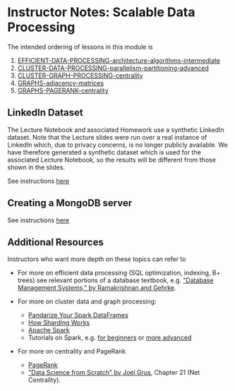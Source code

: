 # Instructor Notes: Scalable Data Processing

The intended ordering of lessons in this module is 
1. [EFFICIENT-DATA-PROCESSING-architecture-algorithms-intermediate](EFFICIENT-DATA-PROCESSING-architecture-algorithms-intermediate.pptx)
2. [CLUSTER-DATA-PROCESSING-parallelism-partitioning-advanced](CLUSTER-DATA-PROCESSING-parallelism-partitioning-advanced.pptx) 
3. [CLUSTER-GRAPH-PROCESSING-centrality](CLUSTER-GRAPH-PROCESSING-centrality.pptx) 
4. [GRAPHS-adjacency-matrices](GRAPHS-adjacency-matrices.pptx)
5. [GRAPHS-PAGERANK-centrality](GRAPHS-PAGERANK-centrality.pptx)

## LinkedIn Dataset 

The Lecture Notebook and associated Homework use a synthetic LinkedIn dataset.  Note that the Lecture slides were run over a real instance of LinkedIn which, due to privacy concerns, is no longer publicly available.  We have therefore generated a synthetic dataset which is used for the associated Lecture Notebook, so the results will be different from those shown in the slides.

See instructions [here](opends4all-resources/opends4all-data-and-knowledge-modeling/Instructor_Notes.md) 


## Creating a MongoDB server

See instructions [here](opends4all-resources/opends4all-data-and-knowledge-modeling/Instructor_Notes.md)


## Additional Resources

Instructors who want more depth on these topics can refer to

* For more on efficient data processing (SQL optimization, indexing, B+ trees) see relevant portions of a database textbook, e.g. ["Database Management Systems," by Ramakrishnan and Gehrke](https://docs.google.com/file/d/0B9aJA_iV4kHYM2dieHZhMHhyRVE/edit).  

* For more on cluster data and graph processing:
  * [Pandarize Your Spark DataFrames](https://lab.getbase.com/pandarize-spark-dataframes/)
  * [How Sharding Works](https://medium.com/@jeeyoungk/how-sharding-works-b4dec46b3f6#.9mndt52nc)
  * [Apache Spark](https://cacm.acm.org/magazines/2016/11/209116-apache-spark/abstract)
  * Tutorials on Spark, e.g. [for beginners](https://data-flair.training/blogs/what-is-spark/) or [more advanced](https://www.tutorialspoint.com/pyspark/index.htm)
  
* For more on centrality and PageRank
  * [PageRank](http://ilpubs.stanford.edu:8090/422/1/1999-66.pdf)
  * ["Data Science from Scratch" by Joel Grus](https://pdfs.semanticscholar.org/5a56/bbd762e9dd70dd20afe8740a6d09ec85ffed.pdf), Chapter 21 (Net Centrality).


